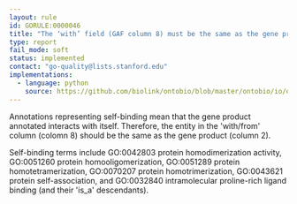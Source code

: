 ```yaml
---
layout: rule
id: GORULE:0000046
title: "The ‘with’ field (GAF column 8) must be the same as the gene product (GAF column 2) when annotating to ‘self-binding’ terms."
type: report
fail_mode: soft
status: implemented
contact: "go-quality@lists.stanford.edu"
implementations:
  - language: python
    source: https://github.com/biolink/ontobio/blob/master/ontobio/io/qc.py
---
```


Annotations representing self-binding mean that the gene product annotated interacts with itself. Therefore, the entity in the 'with/from' column (colomn 8) should be the same as the gene product (column 2). 

Self-binding terms include GO:0042803 protein homodimerization activity, GO:0051260 protein homooligomerization, 
GO:0051289 protein homotetramerization, GO:0070207 protein homotrimerization, GO:0043621 protein self-association, and GO:0032840 intramolecular proline-rich ligand binding (and their 'is_a' descendants). 



